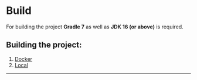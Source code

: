 # Build

For building the project **Gradle 7** as well as **JDK 16 (or above)** is required.

## Building the project:

1. [Docker](quick-start/docker.md)
2. [Local](quick-start/build/local-build.md)

****
